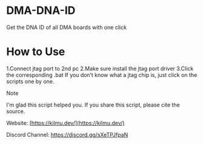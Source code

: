 # DMA-DNA-ID
Get the DNA ID of all DMA boards with one click

# How to Use
1.Connect jtag port to 2nd pc
2.Make sure install the jtag port driver
3.Click the corresponding .bat
If you don’t know what a jtag chip is, just click on the scripts one by one.

> [!NOTE]
>
> I'm glad this script helped you. If you share this script, please cite the source.

Website: [https://kilmu.dev/](https://kilmu.dev/)

Discord Channel: https://discord.gg/sXeTPJfpaN
